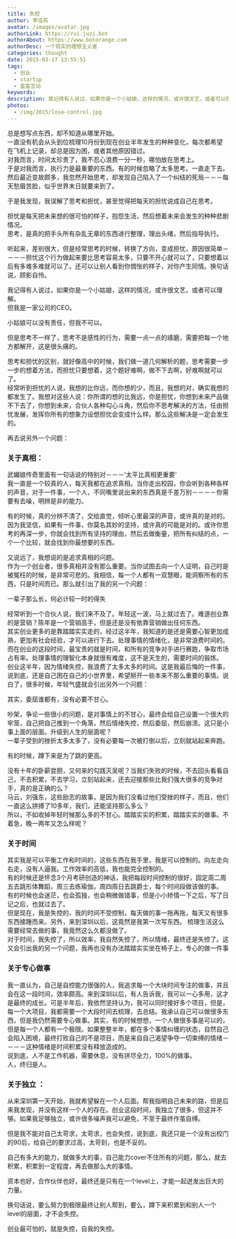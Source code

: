 ```yaml
---
title: 失控
author: 李佳芮
avatar: /images/avatar.jpg
authorLink: https://rui.juzi.bot
authorAbout: https://www.botorange.com
authorDesc: 一个现实的理想主义者
categories: thought
date: 2015-03-17 13:55:51
tags:
  - 创业
  - startup
  - 蛮蛮互动
keywords:
description: 我记得有人说过，如果你是一个小姑娘，这样的情况，或许很文艺，或者可以理解。但我是一家公司的CEO。小姑娘可以没有责任，但我不可以。
photos:
  - /img/2015/lose-control.jpg
---
```


总是想写点东西，却不知道从哪里开始。       
一直没有机会从头到位梳理10月份到现在创业半年发生的种种变化，每次都希望在飞机上记录，却总是因为困，或者其他原因错过。       
对我而言，时间太珍贵了，我不忍心浪费一分一秒，哪怕放在思考上。       
于是对我而言，执行力是最重要的东西。有的时候忽略了太多思考。一直走下去。       
然后最近变故颇多，我忽然开始思考，却发现自己陷入了一个纠结的死局－－－每天愁眉苦脸，似乎世界末日就要来到了。       

于是我发现，我误解了思考和担忧，甚至觉得把每天的担忧说成自己在思考。       

担忧是每天把未来想的很可怕的样子，抱怨生活，然后想着未来会发生的种种悲剧情况。       
思考，是真的把手头所有杂乱无章的东西进行整理，理出头绪，然后指导执行。       

听起来，差别很大，但是经常思考的时候，转换了方向，变成担忧，原因很简单－－－－担忧这个行为做起来要比思考容易太多，只要不开心就可以了，只要想着以后有多难多难就可以了。还可以让别人看到你惆怅的样子，对你产生同情。换句话说，顾影自怜。       

我记得有人说过，如果你是一个小姑娘，这样的情况，或许很文艺，或者可以理解。       
但我是一家公司的CEO。       

小姑娘可以没有责任，但我不可以。       

但是思考不一样了，思考不是感性的行为，需要一点一点的琢磨，需要把每一个地方都解开，这是很头痛的。       

思考和担忧的区别，就好像高中的时候，我们做一道几何解析的题，思考需要一步一步的想着方法，而担忧只要想着，这个题好难啊，做不下去啊，好难啊就可以了。       
经常听到担忧的人说，我想的比你远，而你想的少，而且，我想的对，确实我想的都发生了。我想对这些人说：你所谓的想的比我远，你是担忧，你想到未来产品做不下去了，你想到未来，合伙人各种勾心斗角，然后你不思考解决的方法，任由担忧发展，发挥你所有的想象力设想担忧会变成什么样。那么这些解决是一定会发生的。       

再去说另外一个问题：       

### 关于真相：
武媚娘传奇里面有一句话说的特别对－－－‘太平比真相更重要’       
我一直是一个较真的人，每天我都在追求真相。当你走出校园，你会听到各种各样的声音，对于一件事，一个人，不同嘴里说出来的东西真是千差万别－－－－你需要有去噪，明辨是非的能力。              

有的时候，真的分辨不清了，交给直觉，倾听心里最深的声音，或许真的是对的。因为我坚信，如果有一件事，你莫名其妙的坚持，或许真的可能是对的。或许你思考的再深一步，你就会找到所有坚持的理由，然后去做衡量，把所有纠结的点，一个一个比较，就会找到你最想要的东西。       

又说远了，我想说的是追求真相的问题。       
作为一个创业者，很多真相并没有那么重要。当你试图去向一个人证明，自己时是被冤枉的时候，是非常可悲的。我相信，每一个人都有一双慧眼，能洞察所有的东西，只是时间而已。那么就引出了我的另一个问题：       

一辈子那么长，何必计较一时的得失       

经常听到一个合伙人说，我们来不及了。年轻这一波，马上就过去了。难道创业靠的是营销？陈年是一个营销高手，但是还是没有依靠营销做出任何东西。       
其实创业更多的是靠踏踏实实走的，经过这半年，我知道的是还是需要心智更加成熟，更加有社会经验，才可以进行下去。处理事情的情绪化，是非常浪费时间的。而在创业的这段时间，最宝贵的就是时间，和所有的竞争对手进行赛跑，争取市场占有率。处理事情的理智化本身就很有难度，这不是天生的，需要时间的锻炼。       
创业这半年，因为情绪失控，我浪费了太多太多的时间。这是我最后悔的一件事，说到底，还是自己困在自己的小世界里，希望掰开一些本来不那么重要的事情。说白了，很多时候，年轻气盛就会引出另外一个问题：       

其实，委屈谁都有，没有必要不甘心。       

吵架，争论一些很小的问题，是对事情上的不甘心，最终会给自己设置一个很大的牢笼，自己把自己推到一个角落，然后情绪失控，然后委屈，然后崩溃。这只是小事上面的层面。升级到人生的层面呢？       
一辈子受到的挫折太多太多了，没有必要每一次被打倒以后，立刻就站起来奔跑。       

有的时候，蹲下来是为了跳的更高。       

没有十年的卧薪尝胆，又何来的勾践灭吴呢？当我们失败的时候，不去回头看看自己，不去积累，不去学习，立刻站起来，还去迎接那些比我们强大很多的竞争对手，真的是正确的么？       
马云，刘强东，这些励志的故事，是因为我们没看过他们受挫的样子，而且，他们一直这么拼搏了10多年，我们，还能坚持那么多么？       
所以，不如收掉年轻时候那么多的不甘心。踏踏实实的积累，踏踏实实的做事。不着急，晚一两年又怎么样呢？       


### 关于时间
 
其实我是可以平衡工作和时间的，这些东西在我手里，我是可以控制的。向左走向右走，没有人逼我。工作效率的高低，我也能完全控制的。       
有的时候还是怀念3个月考研创造的神话，我把每段时间控制的很好，固定周二周五去跳形体舞蹈，周三去练瑜伽，周四周日去跳爵士，每个时间段做该做的事。       
有的时候也会迷茫，也会孤独，也会稍微做错事，但是小小矫情一下之后，写了日记之后，也就过去了。       
但是现在，我是失控的，我的时间不受控制，每天做的事一拖再拖，每天又有很多东西接踵而来。另外，来到深圳以后，这竟然是我第一次写东西。
梳理生活这么需要经常去做的事，我竟然这么久都没做了。       
对于时间，我失控了，所以效率，我自然失控了，所以情绪，最终还是失控了。这又会引出我的另一个问题，我再也没有办法踏踏实实坐在椅子上，专心的做一件事       

### 关于专心做事

我一直认为，自己是自控能力很强的人，我追求每一个大块时间专注的做事，并且会在这一段时间，效率颇高。来到深圳以后，有人告诉我，我可以一心多用，这才是最终的成长。可是半年后，我依然坚持认为，我可以同时接好多个项目，但是，每一个大项目，我都需要一个大段时间去梳理，去总结。我承认自己可以做很多东西，但是我仍然需要专心做事。其实，有的时候想想，一个人做很多事是可以的，但是每一个人都有一个极限。如果整整半年，都在多个事情纠缠的状态，自然自己会陷入困境，最终打败自己的不是项目，而是来自自己渴望争夺一切束缚的情绪－－－－这种情绪是时间积累没有释放造成的。       
说到底，人不是工作机器，需要休息，没有拼尽全力，100%的做事。       
人，终归是人。       

### 关于独立 ：

从来深圳第一天开始，我就希望躲在一个人后面。帮我指明自己未来的路，但是后来我发现，并没有这样一个人的存在。创业这段时间，我独立了很多，但这并不够。如果我足够独立，或许很多噪声我可以避免，不至于最终作茧自缚。       

但是我不能对自己太苛求，太苛求，也会失控，说到底，我还只是一个没有出校门的90后，给自己的要求过高，太苛刻，也是不妥的。       

自己有多大的能力，就做多大的事，自己能力cover不住所有的问题，那么，就去积累，积累到一定程度，再去做那么大的事情。       

资本也好，合作伙伴也好，最终还是只有在一个level上，才能一起迸发出巨大的力量。       

换句话说，要么努力到极限最终让别人帮到，要么，蹲下来积累到和别人一个level的层面，才不会失控。       

创业最可怕的，就是失控，自我的失控。       
